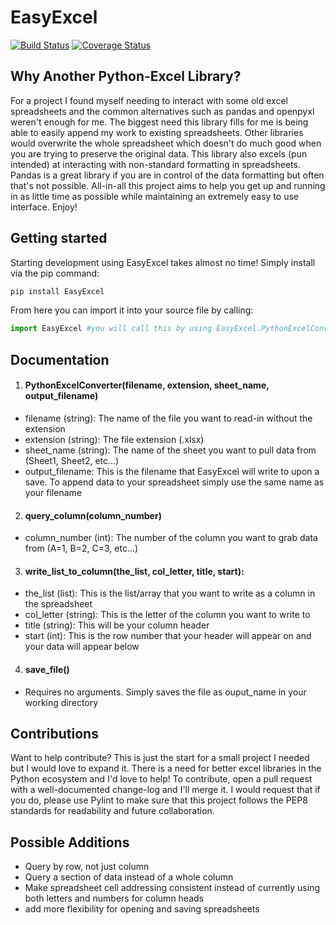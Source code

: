 # EasyExcel

[![Build Status](https://travis-ci.org/JoshHumpherey/EasyExcel.svg?branch=master)](https://travis-ci.org/JoshHumpherey/EasyExcel)  [![Coverage Status](https://coveralls.io/repos/github/JoshHumpherey/EasyExcel/badge.svg?branch=master)](https://coveralls.io/github/JoshHumpherey/EasyExcel?branch=master)

## Why Another Python-Excel Library?
For a project I found myself needing to interact with some old excel spreadsheets and the common alternatives such as pandas and openpyxl weren't enough for me. The biggest need this library fills for me is being able to easily append my work to existing spreadsheets. Other libraries would overwrite the whole spreadsheet which doesn't do much good when you are trying to preserve the original data. This library also excels (pun intended) at interacting with non-standard formatting in spreadsheets. Pandas is a great library if you are in control of the data formatting but often that's not possible. All-in-all this project aims to help you get up and running in as little time as possible while maintaining an extremely easy to use interface. Enjoy!

## Getting started
Starting development using EasyExcel takes almost no time! Simply install via the pip command:
```Python
pip install EasyExcel
```
From here you can import it into your source file by calling:
```Python
import EasyExcel #you will call this by using EasyExcel.PythonExcelConverter(args*)
 ```

 ## Documentation
 1. #### PythonExcelConverter(filename, extension, sheet_name, output_filename)
* filename (string): The name of the file you want to read-in without the extension
* extension (string): The file extension (.xlsx)
* sheet_name (string): The name of the sheet you want to pull data from (Sheet1, Sheet2, etc...)
* output_filename: This is the filename that  EasyExcel will write to upon a save. To append data to your spreadsheet simply use the same name as your filename

2. #### query_column(column_number)
 * column_number (int): The number of the column you want to grab data from (A=1, B=2, C=3, etc...)

3. #### write_list_to_column(the_list, col_letter, title, start):
 * the_list (list): This is the list/array that you want to write as a column in the spreadsheet
 * col_letter (string): This is the letter of the column you want to write to
 * title (string): This will be your column header
 * start (int): This is the row number that your header will appear on and your data will appear below

4. #### save_file()
 * Requires no arguments. Simply saves the file as ouput_name in your working directory

 ## Contributions
 Want to help contribute? This is just the start for a small project I needed but I would love to expand it. There is a need for better excel libraries in the Python ecosystem and I'd love to help! To contribute, open a pull request with a well-documented change-log and I'll merge it. I would request that if you do, please use Pylint to make sure that this project follows the PEP8 standards for readability and future collaboration.

 ## Possible Additions
 * Query by row, not just column
 * Query a section of data instead of a whole column
 * Make spreadsheet cell addressing consistent instead of currently using both letters and numbers for column heads
 * add more flexibility for opening and saving spreadsheets
